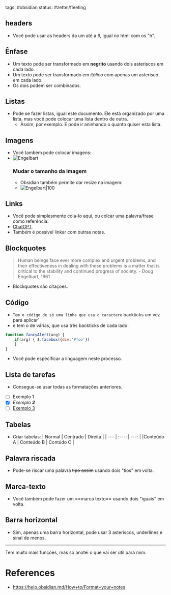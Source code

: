 tags: #obsidian
status: #zettel/fleeting

## headers
- Você pode usar as headers da um até a 6, igual no html com os "h".

## Ênfase
- Um texto pode ser transformado em **negrito** usando dois asteriscos em cada lado.
- Um texto pode ser transformado em *itálico* com apenas um asterisco em cada lado.
- Os dois podem ser combinados.

## Listas
- Pode se fazer listas, igual este documento. Ele está organizado por uma lista, mas você pode colocar uma lista dentro de outra.
	- Assim, por exemplo. E pode ir aninhando o quanto quiser esta lista.

## Imagens
- Você também pode colocar imagens:
- ![Engelbart](https://history-computer.com/ModernComputer/Basis/images/Engelbart.jpg)
	### Mudar o tamanho da imagem
	- Obsidian também permite dar resize na imagem:
	- ![Engelbart|100](https://history-computer.com/ModernComputer/Basis/images/Engelbart.jpg)

## Links
 - Você pode simplesmente cola-lo aqui, ou colcar uma palavra/frase como referência:
 - [ChatGPT](https://chat.openai.com/chat).
 - Também é possível linkar com outras notas.

## Blockquotes
> Human beings face ever more complex and urgent problems, and their effectiveness in dealing with these problems is a matter that is critical to the stability and continued progress of society. \- Doug Engelbart, 1961
- Blockquotes são citaçoes.

## Código
- `Tem o código de só uma linha que usa o caractere` backticks um vez para aplicar`
- e tem o de várias, que usa três backticks de cada lado:
```js
function fancyAlert(arg) { 
	if(arg) { $.facebox({div:'#foo'})
	}
}
```
- Você pode especificar a linguagem neste processo.

## Lista de tarefas
- Consegue-se usar todas as formatações anteriores.
- [ ] Exemplo 1
- [x] *Exemplo **2***
- [ ] [Exemplo 3](https://www.google.com)

## Tabelas
- Criar tabelas:
| Normal | Centrado | Direita |
| --- | :---: | ---: |
|Conteúdo A | Conteúdo B | Contúdo C |

## Palavra riscada
- Pode-se riscar uma palavra ~~tipo assim~~ usando dois "tios" em volta.

## Marca-texto
- Você também pode fazer um ==marca texto== usando dois "iguais" em volta.

## Barra horizontal
- Sim, apenas uma barra horizontal, pode usar 3 asteriscos, underlines e sinal de menos.
---

Tem muito mais funções, mas só anotei o que vai ser útil para mim.

# References
- https://help.obsidian.md/How+to/Format+your+notes






